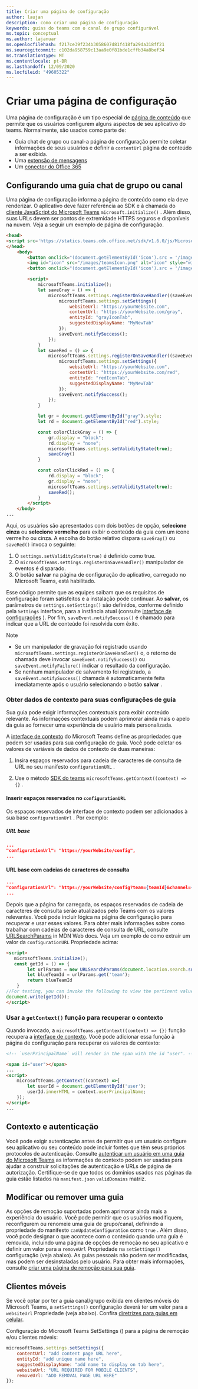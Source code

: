 ```yaml
---
title: Criar uma página de configuração
author: laujan
description: como criar uma página de configuração
keywords: guias do teams com o canal de grupo configurável
ms.topic: conceptual
ms.author: lajanuar
ms.openlocfilehash: f217ce39f234b3058607d81f418fa29da318ff21
ms.sourcegitcommit: c102da958759c13aa9e0f81bde1cffb34a8bef34
ms.translationtype: MT
ms.contentlocale: pt-BR
ms.lasthandoff: 12/09/2020
ms.locfileid: "49605322"
---
```

# <a name="create-a-configuration-page"></a>Criar uma página de configuração

Uma página de configuração é um tipo especial de [página de conteúdo](content-page.md) que permite que os usuários configurem alguns aspectos de seu aplicativo do teams. Normalmente, são usados como parte de:

* Guia chat de grupo ou canal-a página de configuração permite coletar informações de seus usuários e definir a `contentUrl` página de conteúdo a ser exibida.
* Uma [extensão de mensagens](~/messaging-extensions/what-are-messaging-extensions.md)
* Um [conector do Office 365](~/webhooks-and-connectors/what-are-webhooks-and-connectors.md)

## <a name="configuring-a-channel-or-group-chat-tab"></a>Configurando uma guia chat de grupo ou canal

Uma página de configuração informa a página de conteúdo como ela deve renderizar. O aplicativo deve fazer referência ao SDK e à chamada do [cliente JavaScript do Microsoft Teams](/javascript/api/overview/msteams-client?view=msteams-client-js-latest&preserve-view=true) `microsoft.initialize()` . Além disso, suas URLs devem ser pontos de extremidade HTTPS seguros e disponíveis na nuvem. Veja a seguir um exemplo de página de configuração.

```html
<head>
<script src='https://statics.teams.cdn.office.net/sdk/v1.6.0/js/MicrosoftTeams.min.js'></script>
</head>
    <body>
        <button onclick="(document.getElementById('icon').src = '/images/iconGray.png'); colorClickGray()">Select Gray</button>
        <img id="icon" src="/images/teamsIcon.png" alt="icon" style="width:100px" />
        <button onclick="(document.getElementById('icon').src = '/images/iconRed.png'); colorClickRed()">Select Red</button>

        <script>
            microsoftTeams.initialize();
            let saveGray = () => {
                microsoftTeams.settings.registerOnSaveHandler((saveEvent) => {
                    microsoftTeams.settings.setSettings({
                        websiteUrl: "https://yourWebsite.com",
                        contentUrl: "https://yourWebsite.com/gray",
                        entityId: "grayIconTab",
                        suggestedDisplayName: "MyNewTab"
                    });
                    saveEvent.notifySuccess();
                });
            }
            let saveRed = () => {
                microsoftTeams.settings.registerOnSaveHandler((saveEvent) => {
                    microsoftTeams.settings.setSettings({
                        websiteUrl: "https://yourWebsite.com",
                        contentUrl: "https://yourWebsite.com/red",
                        entityId: "redIconTab",
                        suggestedDisplayName: "MyNewTab"
                    });
                    saveEvent.notifySuccess();
                });
            }

            let gr = document.getElementById("gray").style;
            let rd = document.getElementById("red").style;

            const colorClickGray = () => {
                gr.display = "block";
                rd.display = "none";
                microsoftTeams.settings.setValidityState(true);
                saveGray()
            }

            const colorClickRed = () => {
                rd.display = "block";
                gr.display = "none";
                microsoftTeams.settings.setValidityState(true);
                saveRed();
            }
        </script>
    </body>
...
```

Aqui, os usuários são apresentados com dois botões de opção, **selecione cinza** ou **selecione vermelho** para exibir o conteúdo da guia com um ícone vermelho ou cinza. A escolha do botão relativo dispara `saveGray()` ou `saveRed()` invoca o seguinte:

1. O `settings.setValidityState(true)` é definido como true.
1. O `microsoftTeams.settings.registerOnSaveHandler()` manipulador de eventos é disparado.
1. O botão **salvar** na página de configuração do aplicativo, carregado no Microsoft Teams, está habilitado.

Esse código permite que as equipes saibam que os requisitos de configuração foram satisfeitos e a instalação pode continuar. Ao **salvar**, os parâmetros de `settings.setSettings()` são definidos, conforme definido pela `Settings` interface, para a instância atual (consulte [interface de configurações](/javascript/api/@microsoft/teams-js/microsoftteams.settings.settings?view=msteams-client-js-latest&preserve-view=true) ). Por fim, `saveEvent.notifySuccess()` é chamado para indicar que a URL de conteúdo foi resolvida com êxito.

>[!NOTE]
>
>* Se um manipulador de gravação foi registrado usando `microsoftTeams.settings.registerOnSaveHandler()` o, o retorno de chamada deve invocar `saveEvent.notifySuccess()` ou `saveEvent.notifyFailure()` indicar o resultado da configuração.
>* Se nenhum manipulador de salvamento foi registrado, a `saveEvent.notifySuccess()` chamada é automaticamente feita imediatamente após o usuário selecionando o botão **salvar** .

### <a name="get-context-data-for-your-tab-settings"></a>Obter dados de contexto para suas configurações de guia

Sua guia pode exigir informações contextuais para exibir conteúdo relevante. As informações contextuais podem aprimorar ainda mais o apelo da guia ao fornecer uma experiência de usuário mais personalizada.

A [interface de contexto](/javascript/api/@microsoft/teams-js/microsoftteams.context?view=msteams-client-js-latest&preserve-view=true) do Microsoft Teams define as propriedades que podem ser usadas para sua configuração de guia. Você pode coletar os valores de variáveis de dados de contexto de duas maneiras:

1. Insira espaços reservados para cadeia de caracteres de consulta de URL no seu manifesto `configurationURL` .

1. Use o método [SDK do teams](/javascript/api/overview/msteams-client?view=msteams-client-js-latest&preserve-view=true) `microsoftTeams.getContext((context) =>{}` .

#### <a name="insert-placeholders-in-the-configurationurl"></a>Inserir espaços reservados no `configurationURL`

Os espaços reservados de interface de contexto podem ser adicionados à sua base `configurationUrl` . Por exemplo:

##### <a name="base-url"></a>URL base

```json
...
"configurationUrl": "https://yourWebsite/config",
...
```

#### <a name="base-url-with-query-strings"></a>URL base com cadeias de caracteres de consulta

```json
...
"configurationUrl": "https://yourWebsite/config?team={teamId}&channel={channelId}&{locale}"
...
```

Depois que a página for carregada, os espaços reservados de cadeia de caracteres de consulta serão atualizados pelo Teams com os valores relevantes. Você pode incluir lógica na página de configuração para recuperar e usar esses valores. Para obter mais informações sobre como trabalhar com cadeias de caracteres de consulta de URL, consulte [URLSearchParams](https://developer.mozilla.org/en-US/docs/Web/API/URLSearchParams) in MDN Web docs. Veja um exemplo de como extrair um valor da `configurationURL` Propriedade acima:

```html
<script>
   microsoftTeams.initialize();
   const getId = () => {
        let urlParams = new URLSearchParams(document.location.search.substring(1));
        let blueTeamId = urlParams.get('team');
        return blueTeamId
    }
//For testing, you can invoke the following to view the pertinent value:
document.write(getId());
</script>
```

### <a name="use-the-getcontext-function-to-retrieve-context"></a>Usar a `getContext()` função para recuperar o contexto

Quando invocado, a `microsoftTeams.getContext((context) => {})` função recupera a [interface de contexto](/javascript/api/@microsoft/teams-js//microsoftteams.context?view=msteams-client-js-latest&preserve-view=true). Você pode adicionar essa função à página de configuração para recuperar os valores de contexto:

```html
<!-- `userPrincipalName` will render in the span with the id "user". -->

<span id="user"></span>
...
<script>
    microsoftTeams.getContext((context) =>{
        let userId = document.getElementById('user');
        userId.innerHTML = context.userPrincipalName;
    });
</script>
...
```

## <a name="context-and-authentication"></a>Contexto e autenticação

Você pode exigir autenticação antes de permitir que um usuário configure seu aplicativo ou seu conteúdo pode incluir fontes que têm seus próprios protocolos de autenticação. Consulte [autenticar um usuário em uma guia do Microsoft Teams](~/tabs/how-to/authentication/auth-flow-tab.md) as informações de contexto podem ser usadas para ajudar a construir solicitações de autenticação e URLs de página de autorização.
Certifique-se de que todos os domínios usados nas páginas da guia estão listados na `manifest.json` `validDomains` matriz.

## <a name="modify-or-remove-a-tab"></a>Modificar ou remover uma guia

As opções de remoção suportadas podem aprimorar ainda mais a experiência do usuário. Você pode permitir que os usuários modifiquem, reconfigurem ou renomeie uma guia de grupo/canal, definindo a propriedade do manifesto `canUpdateConfiguration` como `true` .  Além disso, você pode designar o que acontece com o conteúdo quando uma guia é removida, incluindo uma página de opções de remoção no seu aplicativo e definir um valor para a `removeUrl` Propriedade na  `setSettings()` configuração (veja abaixo). As guias pessoais não podem ser modificadas, mas podem ser desinstaladas pelo usuário. Para obter mais informações, consulte [criar uma página de remoção para sua guia](~/tabs/how-to/create-tab-pages/removal-page.md).

## <a name="mobile-clients"></a>Clientes móveis

Se você optar por ter a guia canal/grupo exibida em clientes móveis do Microsoft Teams, a `setSettings()` configuração deverá ter um valor para a `websiteUrl` Propriedade (veja abaixo). Confira [diretrizes para guias em celular](~/tabs/design/tabs-mobile.md).

Configuração do Microsoft Teams SetSettings () para a página de remoção e/ou clientes móveis:

```javascript
microsoftTeams.settings.setSettings({
    contentUrl: "add content page URL here",
    entityId: "add unique name here",
    suggestedDisplayName: "add name to display on tab here",
    websiteUrl: "URL REQUIRED FOR MOBILE CLIENTS",
    removeUrl: "ADD REMOVAL PAGE URL HERE"
});
```
